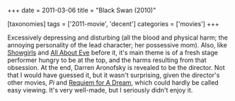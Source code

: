 +++
date = 2011-03-06
title = "Black Swan (2010)"

[taxonomies]
tags = ['2011-movie', 'decent']
categories = ['movies']
+++

Excessively depressing and disturbing (all the blood and physical harm;
the annoying personality of the lead character; her possessive mom).
Also, like [Showgirls] and [All About Eve] before it, it\'s main theme
is of a fresh stage performer hungry to be at the top, and the harms
resulting from that obsession. At the end, Darren Aronofsky is revealed
to be the director. Not that I would have guessed it, but it wasn\'t
surprising, given the director\'s other movies, *Pi* and [Requiem for A
Dream], which could hardly be called easy viewing. It\'s very well-made,
but I seriously didn\'t enjoy it.

  [Showgirls]: http://tshepang.net/showgirls-1995
  [All About Eve]: http://tshepang.net/all-about-eve-1950
  [Requiem for A Dream]: http://tshepang.net/requiem-for-a-dream-2000
